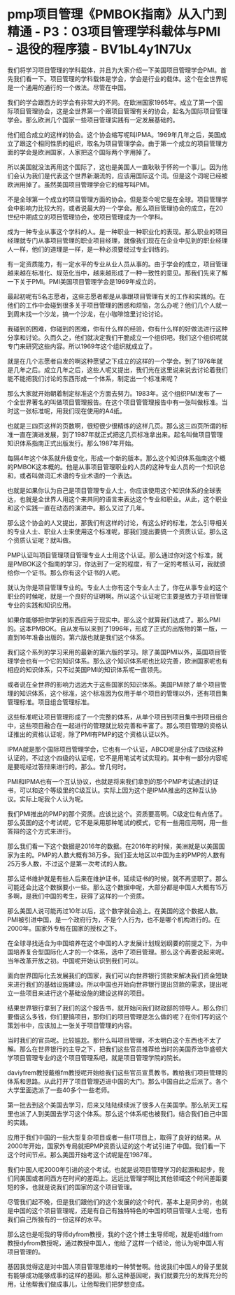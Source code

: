 # pmp项目管理《PMBOK指南》从入门到精通 - P3：03项目管理学科载体与PMI - 退役的程序猿 - BV1bL4y1N7Ux

我们将学习项目管理的学科载体，并且为大家介绍一下美国项目管理学会PMI。首先我们看一下。项目管理的学科载体是学会，学会是行业的载体。这个在全世界呢是一个通用的通行的一个做法。尽管在中国。

我们的学会跟西方的学会有非常大的不同。在欧洲国家1965年。成立了第一个国际项目管理协会，这是全世界第一个跟项目管理有关的协会，起名为国际项目管理学会。那么欧洲几个国家一些项目管理实践有一定发展基础的。

他们组合成立的这样的协会。这个协会缩写呢叫IPMA。1969年几年之后，美国成立了跟这个相同性质的组织，取名为项目管理学会。由于第一个成立的项目管理方面的学会是欧洲国家，人家把这个国际两个字用掉了。

所以美国就没法再用这个国际了，这也是美国人一直耿耿于怀的一个事儿。因为他们会认为我们是代表这个世界新潮流的，应该用国际这个词。但是这个词呢已经被欧洲用掉了。虽然美国项目管理学会它的缩写叫PMI。

不是全球第一个成立的项目管理方面的协会。但是至今呢它是在全球。项目管理学会中影响力比较大的，或者说最大的一个学会。那么项目管理协会的成立，在20世纪中期成立的项目管理协会，使项目管理成为一个学科。

成为一种专业从事这个学科的人。是一种职业一种职业化的表现。那么职业的项目经理就专门从事项目管理的职业项目经理，就像我们现在在企业中见到的职业经理人一样，他们的道理是一样，是一种必须要经过专业训练的。

有一定资质能力，有一定水平的专业从业人员从事的。由于学会的成立，项目管理越来越在标准化、规范化当中，越来越形成了一种一致性的意见。那我们先来了解一下关于PMI。PMI美国项目管理学会是1969年成立的。

最起初呢有5名志愿者，这些志愿者都是从事跟项目管理有关的工作和实践的。在他们的工作中会碰到很多关于项目管理的困惑和烦恼，怎么办呢？他们几个人就一到周末找一个沙龙，搞一个沙龙，在小咖啡馆里讨论讨论。

我碰到的困难，你碰到的困难，你有什么样的经验，你有什么样的好做法进行这种分享和讨论。久而久之，他们就决定我们干脆成立一个组织吧。我们这个组织呢就专门来研究这些内容。所以1969年这个组织就成立了。

就是在几个志愿者自发的啊这种愿望之下成立的这样的一个学会。到了1976年就是几年之后。成立几年之后，这些人呢又提出，我们光在这里说来说去讨论着我们能不能把我们讨论的东西形成一个体系，制定出一个标准来呢？

那么大家就开始朝着制定标准这个方面去努力。1983年。这个组织PMI发布了一个全世界著名的叫做项目管理报告。在这个项目管管理报告中有一张叫做标准。当时这一张标准呢，用我们现在使用的A4纸。

也就是三四页这样的页数啊，很短很少很精炼的这样几页。那么这三四页所谓的标准一直在演进发展，到了1987年就正式把这几页标准拿出来。起名叫做项目管理知识体系指南正式出版发行。那么1987年开始。

每隔4年这个体系就升级变化，形成一个新的版本。那么这个知识体系指南这个概的PMBOK这本概的。他是从事项目管理职业的人员的这种专业人员的一个知识总和，或者叫做词汇术语的专业术语的一个表达。

也就是如果你认为自己是项目管理专业人士，你应该使用这个知识体系的全球表达，也就是全世界人用这个来共同的语言来表达这个专业和职业。从此，这个职业和这个实践一直在动态的演进中。那么又过了几年。

那么这个协会的人又提出，那我们有这样的讨论，有这么好的标准，怎么引导相关的专业人士、职业人士来使用这个标准呢，那我们提出要搞一个资质认证。那么这个资质认证呢？就叫做。

PMP认证叫项目管理项目管理专业人士用这个认证。那么通过你对这个标准，就是PMBOK这个指南的学习，你达到了一定的程度，有了一定的考核认可，我就颁给你一个证书。那么你有这个证书的人呢。

就认为你是项目管理专业的。专业人士你有这个专业人士了，你在从事专业的这个职业的时候呢，就是一个良好的证明啊。所以这个认证呢它主要是致力于项目管理专业的实践和知识应用。

如果你能够把你学到的东西应用于现实中。那么这个就算我们达成了。那么PMI的。这本PMBOK。自从发布以来到了1996年，形成了正式的出版物的第一版，一直到16年准备出版的。第六版也就是我们这个体系。

我们这个系列的学习采用的最新的第六版的学习。除了美国PMI以外，英国项目管理学会也有一个它的知识体系。那么这个知识体系呢也比较完善，欧洲国家呢也有相应的知识体系，只不过美国PMI的知识体系呢一直领先。

或者说在全世界的影响力远远大于这些国家的知识体系。美国PMI除了单个项目管理的知识体系，这个标准，这个标准因为仅用于单个项目的管理以外，还有项目集管理标准。项目组合管理标准。

这些标准呢让项目管理形成了一个完整的体系，从单个项目到项目集中到项目组合中，这些项目融合在一起进行的管理就比较完善和丰富了。那么项目管理的资格认证推出的资格认证呢，除了PMI有PMP的这个资格认证以外。

IPMA就是那个国际项目管理学会，它也有一个认证，ABCD呢是分成了四级这种认证的。不过这个四级的认证呢，它不是用笔试考试实现的。其中有一部分内容呢是要呃经过答辩来进行的。那么。曾几何时。

PMI和IPMA也有一个互认协议，也就是将来我们拿到的那个PMP考试通过的证书，可以和这个等级里的C级互认。实际上因为这个是IPMA推出的这种互认协议。实际上呢我个人认为呢。

我们PMI推出的PMP的那个资质。应该比这个。资质要高啊。C级定位有点低了。那么英国的这个考试呢，它不是采用那种笔试的模式，它有一些用应用啊，用一些答辩的这个方式来进行。

那么我们看一下这个数据是2016年的数据。在2016年的时候，美洲就是以美国国家为主的。PMP的人数大概有38万多。我们亚太地区以中国为主的PMP的人数有25万多人数，不过这个是第一次考试的人数。

那么证书维护就是有些人后来在维护证书，延续证书的时候，就不再坚职了。那么可能还会比这个数据要小一些。那么这个数据中呢，大部分都是中国人大概有15万多啊，是我们中国的考生，获得了这样的一个资质。

那么美国人说可能再过10年以后，这个数字就会追上。在美国的这个数据人数。PMI被引进中国，是一个政府行为，不是个人行为，也不是哪个机构进行的。在2000年。国家外专局在国家的授权之下。

在全球寻找适合为中国培养在这个中国的人才发展计划规划纲要的前提之下，为中国培养复合型国际化人才的一个体系，选中了项目管理。那么这个再要说起来呢。当年改革开放之初。中国呢开始认识到我们可以。

面向世界国际化去发展我们的国家，我们可以向世界银行贷款来解决我们资金短缺来进行我们的基础设施建设。所以中国也开始向世界银行提出贷款的需求，提出呢立一些项目来进行这个基础设施的建设这样的项目。

结果世界银行拿到了我们的这个报告书，就开始问我们财政部的领导人。那么你们要借这么多钱，你们要搞项目，那你们的项目管理是怎么做的呢？在你们写的这个策划书中，应该加上一张关于项目管理的内容。

当时我们的官员呢。比较尴尬。那什么叫项目管理，不太明白这个东西也不太了解。那么在世界银行的主导之下，把我们这些官员推荐给当时的美国乔治华盛顿大学项目管理专业的这个项目管理系吧，就是项目管理学院的院长。

daviyfrem教授戴维fm教授呢开始给我们这些官员宣贯教书，教给我们项目管理的体系和思路。从此打开了项目管理迈进中国的大门。那么中国自此之后派了。各个大学里面选派了一些40多个一些老师。

第一批去到这个美国去学习，后来又陆陆续续派了很多人在美国学。那么航天工程里也派了人到美国去学习这个体系。那么这个体系呢也被我们。结合我们自己中国的实践。

应用于我们中国的一些大型复杂项目或者一些IT项目上，取得了良好的结果。从2000年开始，国家外专局就把PMP资质认证的这个考试引进了中国。我们看一下这个时间节点。那么美国开始考这个试呢是在1987年。

我们中国人呢2000年引进的这个考试。也就是说项目管理学习的起源和起步，我们同美国或者同西方在时间的差距上。远远比管理学啊比其他领域这个时间差距要短的多。也就是说我们的国家的这个项目管理。

尽管我们起不晚，但是我们跟他们的这个发展的这个时代，基本上是同步的，也就是中国的这个项目管理呢，还是有自己有独特特色的中国的项目管理人士呢，也有我们自己所独有的一份这样的水平。

那么这也是呃我的导师dyfrom教授，我的个这个博士生导师呢，就是呃d维from教授dyfrom教授呢，通过教授中国人，他给了这样一个结论，他认为呢中国人有项目管理的。

基因我觉得这是对中国人项目管理思维的一种赞誉啊。他说我们中国人的骨子里就有能够成功能够成事的这样的基因。那么这种基因呢，我们就要充分的发挥充分的用，让他帮我们做成事儿，让他帮我们把梦想变成。

